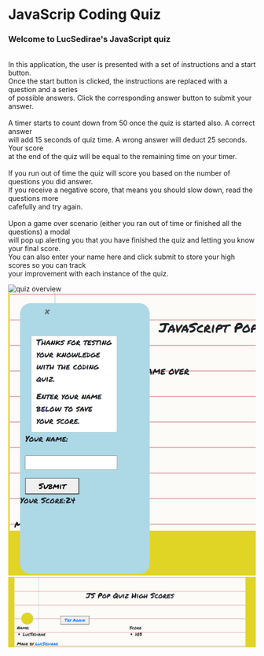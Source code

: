 # JavaScrip Coding Quiz
### Welcome to LucSedirae's JavaScript quiz
<br>
In this application, the user is presented with a set of instructions and a start button.<br>
Once the start button is clicked, the instructions are replaced with a question and a series<br>
of possible answers. Click the corresponding answer button to submit your answer.<br>
<br>
A timer starts to count down from 50 once the quiz is started also. A correct answer<br>
will add 15 seconds of quiz time. A wrong answer will deduct 25 seconds. Your score<br>
at the end of the quiz will be equal to the remaining time on your timer.<br>
<br>
If you run out of time the quiz will score you based on the number of questions you did answer.<br>
If you receive a negative score, that means you should slow down, read the questions more<br>
cafefully and try again.<br>
<br>
Upon a game over scenario (either you ran out of time or finished all the questions) a modal<br>
will pop up alerting you that you have finished the quiz and letting you know your final score.<br>
You can also enter your name here and click submit to store your high scores so you can track<br>
your improvement with each instance of the quiz.<br>

![quiz overview](.assets/images/Screenshot-A.png)
![modal](./assets/images/Screenshot-C.png)
![high score page](./assets/images/Screenshot-B.png)

